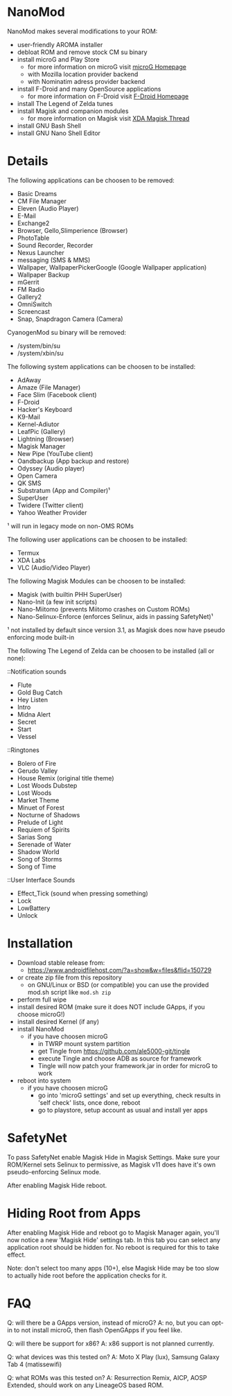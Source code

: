 NanoMod
=======

NanoMod makes several modifications to your ROM:

* user-friendly AROMA installer
* debloat ROM and remove stock CM su binary
* install microG and Play Store
  - for more information on microG visit [microG Homepage](http://www.microg.org)
  - with Mozilla location provider backend
  - with Nominatim adress provider backend
* install F-Droid and many OpenSource applications
  - for more information on F-Droid visit [F-Droid Homepage](http://www.fdroid.org)
* install The Legend of Zelda tunes
* install Magisk and companion modules
  - for more information on Magisk visit [XDA Magisk Thread](https://forum.xda-developers.com/apps/magisk)
* install GNU Bash Shell
* install GNU Nano Shell Editor

Details
=======

The following applications can be choosen to be removed:

* Basic Dreams
* CM File Manager
* Eleven (Audio Player)
* E-Mail
* Exchange2
* Browser, Gello,Slimperience (Browser)
* PhotoTable
* Sound Recorder, Recorder
* Nexus Launcher
* messaging (SMS & MMS)
* Wallpaper, WallpaperPickerGoogle (Google Wallpaper application)
* Wallpaper Backup
* mGerrit
* FM Radio
* Gallery2
* OmniSwitch
* Screencast
* Snap, Snapdragon Camera (Camera)

CyanogenMod su binary will be removed:

* /system/bin/su
* /system/xbin/su

The following system applications can be choosen to be installed:

* AdAway
* Amaze (File Manager)
* Face Slim (Facebook client)
* F-Droid
* Hacker's Keyboard
* K9-Mail
* Kernel-Adiutor
* LeafPic (Gallery)
* Lightning (Browser)
* Magisk Manager
* New Pipe (YouTube client)
* Oandbackup (App backup and restore)
* Odyssey (Audio player)
* Open Camera
* QK SMS
* Substratum (App and Compiler)¹
* SuperUser
* Twidere (Twitter client)
* Yahoo Weather Provider

¹ will run in legacy mode on non-OMS ROMs

The following user applications can be choosen to be installed:

* Termux
* XDA Labs
* VLC (Audio/Video Player)

The following Magisk Modules can be choosen to be installed:

* Magisk (with builtin PHH SuperUser)
* Nano-Init (a few init scripts)
* Nano-Miitomo (prevents Miitomo crashes on Custom ROMs)
* Nano-Selinux-Enforce (enforces Selinux, aids in passing SafetyNet)¹

¹ not installed by default since version 3.1, as Magisk does now have pseudo
  enforcing mode built-in

The following The Legend of Zelda can be choosen to be installed (all or none):

::Notification sounds

* Flute
* Gold Bug Catch
* Hey Listen
* Intro
* Midna Alert
* Secret
* Start
* Vessel

::Ringtones

* Bolero of Fire
* Gerudo Valley
* House Remix (original title theme)
* Lost Woods Dubstep
* Lost Woods
* Market Theme
* Minuet of Forest
* Nocturne of Shadows
* Prelude of Light
* Requiem of Spirits
* Sarias Song
* Serenade of Water
* Shadow World
* Song of Storms
* Song of Time

::User Interface Sounds

* Effect_Tick (sound when pressing something)
* Lock
* LowBattery
* Unlock

Installation
============

* Download stable release from:
  - https://www.androidfilehost.com/?a=show&w=files&flid=150729
* or create zip file from this repository
  - on GNU/Linux or BSD (or compatible) you can use the provided
    mod.sh script like `mod.sh zip`
* perform full wipe
* install desired ROM (make sure it does NOT include GApps, if you choose microG!)
* install desired Kernel (if any)
* install NanoMod
  * if you have choosen microG
    - in TWRP mount system partition
    - get Tingle from https://github.com/ale5000-git/tingle
    - execute Tingle and choose ADB as source for framework
    - Tingle will now patch your framework.jar in order for
    microG to work
* reboot into system
  * if you have choosen microG
    - go into 'microG settings' and set up everything, check results
      in 'self check' lists, once done, reboot
    - go to playstore, setup account as usual and install yer apps

SafetyNet
=========

To pass SafetyNet enable Magisk Hide in Magisk Settings. Make sure
your ROM/Kernel sets Selinux to permissive, as Magisk v11 does have
it's own pseudo-enforcing Selinux mode.

After enabling Magisk Hide reboot.

Hiding Root from Apps
=====================

After enabling Magisk Hide and reboot go to Magisk Manager again,
you'll now notice a new 'Magisk Hide' settings tab. In this tab
you can select any application root should be hidden for. No reboot
is required for this to take effect.

Note: don't select too many apps (10+), else Magisk Hide may be too
slow to actually hide root before the application checks for it.

FAQ
===

Q: will there be a GApps version, instead of microG?
A: no, but you can opt-in to not install microG, then flash
   OpenGApps if you feel like.

Q: will there be support for x86?
A: x86 support is not planned currently.

Q: what devices was this tested on?
A: Moto X Play (lux), Samsung Galaxy Tab 4 (matissewifi)

Q: what ROMs was this tested on?
A: Resurrection Remix, AICP, AOSP Extended, should work on any
   LineageOS based ROM.

